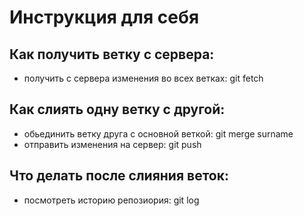 # Инструкция для себя
## Как получить ветку с сервера:
- получить с сервера изменения во всех ветках: git fetch
## Как слиять одну ветку с другой:
- обьединить ветку друга с основной веткой: git merge surname
- отправить изменения на сервер: git push
## Что делать после слияния веток:
- посмотреть историю репозиория: git log

